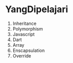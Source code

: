 # YangDipelajari

   1. Inheritance
   2. Polymorphism
   3. Javascript
   4. Dart
   5. Array
   6. Enscapsulation
   7. Override
